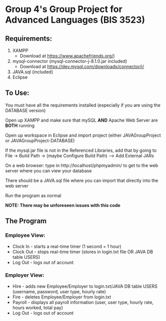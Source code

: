 # Group 4's Group Project for Advanced Languages (BIS 3523) #

## Requirements: ##
1. XAMPP
   - Download at https://www.apachefriends.org/)
3. mysql-connector (mysql-connector-j-8.1.0.jar included)
   - Download at https://dev.mysql.com/downloads/connector/j/
5. JAVA.sql (included)
6. Eclipse


## To Use: ##
You must have all the requirements installed (especially if you are using the DATABASE version)

Open up XAMPP and make sure that mySQL **AND** Apache Web Server are **BOTH** running

Open up workspace in Eclipse and import project (either JAVAGroupProject or JAVAGroupProject-DATABASE)

If the mysql.jar file is not in the Referenced Libraries, add that by going to File -> Build Path -> (maybe Configure Build Path) --> Add External JARs

On a web browser: type in http://localhost/phpmyadmin/ to get to the web server where you can view your database

There should be a JAVA.sql file where you can import that directly into the web server

Run the program as normal

**NOTE: There may be unforeseen issues with this code**


## The Program ##
### Employee View: ###
* Clock In - starts a real-time timer (1 second = 1 hour)
* Clock Out - stops real-time timer (stores in login.txt file OR JAVA DB table USERS)
* Log Out - logs out of account

### Employer View: ###
* Hire - adds new Employee/Employer to login.txt/JAVA DB table USERS (username, password, user type, hourly rate)
* Fire - deletes Employee/Employer from login.txt
* Payroll - displays all payroll information (user, user type, hourly rate, hours worked, total pay)
* Log Out - logs out of account
